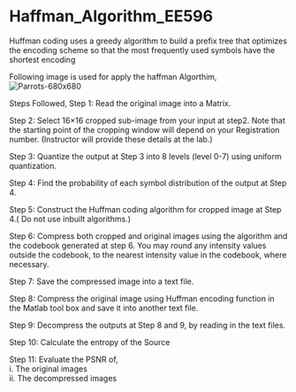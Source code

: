 # Haffman_Algorithm_EE596
Huffman coding uses a greedy algorithm to build a prefix tree that optimizes the encoding scheme so that the most frequently used symbols have the shortest encoding

Following image is used for apply the haffman Algorthim,
![Parrots-680x680](https://github.com/chira98/Haffman_Algorithm_EE596/assets/55477322/edf185be-9434-4344-97ac-1b914b37e796)

Steps Followed,
Step 1: Read the original image into a Matrix.   

Step 2: Select 16×16 cropped sub-image from your input at step2. Note that the starting point of 
the cropping window will depend on your Registration number. (Instructor will provide these 
details at the lab.)    

Step 3: Quantize the output at Step 3 into 8 levels (level 0-7) using uniform quantization.    

Step 4: Find the probability of each symbol distribution of the output at Step 4.     

Step 5: Construct the Huffman coding algorithm for cropped image at Step 4.( Do not use inbuilt 
algorithms.)      

Step 6: Compress both cropped and original images using the algorithm and the codebook
generated at step 6. You may round any intensity values outside the codebook, to the nearest 
intensity value in the codebook, where necessary.      

Step 7: Save the compressed image into a text file.      

Step 8: Compress the original image using Huffman encoding function in the Matlab tool box and 
save it into another text file.      

Step 9: Decompress the outputs at Step 8 and 9, by reading in the text files.      

Step 10: Calculate the entropy of the Source      

Step 11: Evaluate the PSNR of,     
         i. The original images         
         ii. The decompressed images        
      


